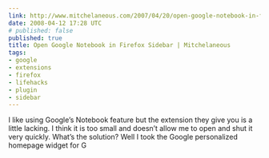```yaml
---
link: http://www.mitchelaneous.com/2007/04/20/open-google-notebook-in-firefox-sidebar/
date: 2008-04-12 17:28 UTC
# published: false
published: true
title: Open Google Notebook in Firefox Sidebar | Mitchelaneous
tags:
- google
- extensions
- firefox
- lifehacks
- plugin
- sidebar
---
```


I like using Google’s Notebook feature but the extension they give you is a little lacking. I think it is too small and doesn’t allow me to open and shut it very quickly. What’s the solution? Well I took the Google personalized homepage widget for G
